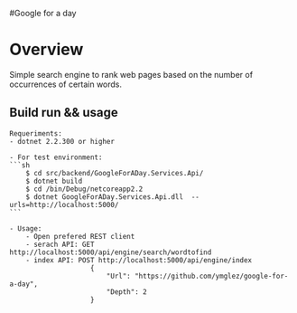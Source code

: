 #Google for a day

# Overview

Simple search engine to rank web pages based on the number of occurrences of certain words.

## Build run && usage
	Requeriments:
	- dotnet 2.2.300 or higher

	- For test environment:
	```sh
		$ cd src/backend/GoogleForADay.Services.Api/
		$ dotnet build
		$ cd /bin/Debug/netcoreapp2.2
		$ dotnet GoogleForADay.Services.Api.dll  --urls=http://localhost:5000/
	```
	
	- Usage:
		- Open prefered REST client
		- serach API: GET http://localhost:5000/api/engine/search/wordtofind
		- index API: POST http://localhost:5000/api/engine/index
						{
							"Url": "https://github.com/ymglez/google-for-a-day",
							"Depth": 2
						}
	

